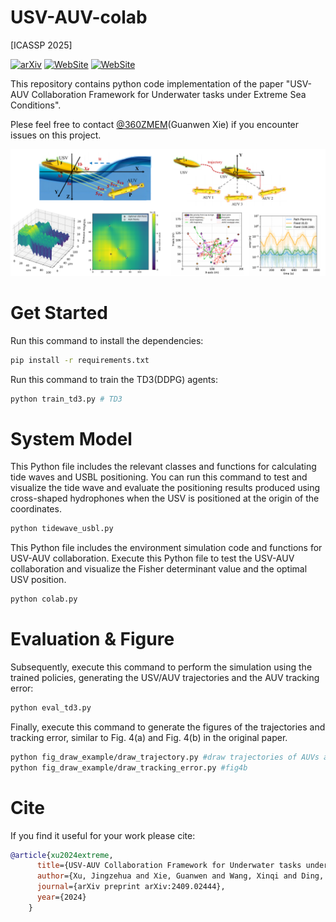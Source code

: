 # USV-AUV-colab

[ICASSP 2025]

[![arXiv](https://img.shields.io/badge/arXiv-2409.02444-b31b1b.svg)](https://arxiv.org/abs/2409.02444)  [![WebSite](https://img.shields.io/badge/PDF-Supp_Material-77DDFF.svg)](https://github.com/360ZMEM/USV-AUV-colab/blob/main/paper/SUPP.pdf) [![WebSite](https://img.shields.io/github/last-commit/360ZMEM/USV-AUV-Colab?color=green)](https://360zmem.github.io/USV-AUV-Colab)

This repository contains python code implementation of the paper "USV-AUV Collaboration Framework for Underwater tasks under Extreme Sea Conditions". 

Plese feel free to contact [@360ZMEM](mailto:gwxie360@outlook.com)(Guanwen Xie) if you encounter issues on this project.

![Snipaste_2024-10-15_10-26-38](README.assets/Snipaste_2024-10-15_10-26-38.png)

# Get Started

Run this command to install the dependencies:

```bash
pip install -r requirements.txt
```

Run this command to train the TD3(DDPG) agents:

```bash
python train_td3.py # TD3
```

# System Model

This Python file includes the relevant classes and functions for calculating tide waves and USBL positioning. You can run this command to test and visualize the tide wave and evaluate the positioning results produced using cross-shaped hydrophones when the USV is positioned at the origin of the coordinates.

```bash
python tidewave_usbl.py
```

This Python file includes the environment simulation code and functions for USV-AUV collaboration. Execute this Python file to test the USV-AUV collaboration and visualize the Fisher determinant value and the optimal USV position.

```bash
python colab.py
```

# Evaluation & Figure

Subsequently, execute this command to perform the simulation using the trained policies, generating the USV/AUV trajectories and the AUV tracking error:

```bash
python eval_td3.py
```

Finally, execute this command to generate the figures of the trajectories and tracking error, similar to Fig. 4(a) and Fig. 4(b) in the original paper.

```bash
python fig_draw_example/draw_trajectory.py #draw trajectories of AUVs and USV, fig4a
python fig_draw_example/draw_tracking_error.py #fig4b
```

# Cite

If you find it useful for your work please cite:

```bibtex
@article{xu2024extreme,
      title={USV-AUV Collaboration Framework for Underwater tasks under Extreme Sea Conditions},
      author={Xu, Jingzehua and Xie, Guanwen and Wang, Xinqi and Ding, Yimian and Zhang, Shuai},
      journal={arXiv preprint arXiv:2409.02444},
      year={2024}
    }
```

